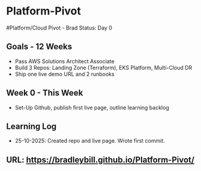 # Platform-Pivot

#Platform/Cloud Pivot - Brad
Status: Day 0

## Goals - 12 Weeks
- Pass AWS Solutions Architect Associate
- Build 3 Repos: Landing Zone (Terraform), EKS Platform, Multi-Cloud DR
- Ship one live demo URL and 2 runbooks

## Week 0 - This Week
- Set-Up Github, publish first live page, outline learning backlog

## Learning Log
- 25-10-2025: Created repo and live page. Wrote first commit.

## URL: https://bradleybill.github.io/Platform-Pivot/

